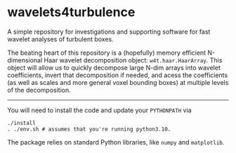 # wavelets4turbulence

A simple repository for investigations and supporting software for fast wavelet analyses of turbulent boxes.

The beating heart of this repository is a (hopefully) memory efficient N-dimensional Haar wavelet decomposition object: `w4t.haar.HaarArray`.
This object will allow us to quickly decompose large N-dim arrays into wavelet coefficients, invert that decomposition if needed, and acess the coefficients (as well as scales and more general voxel bounding boxes) at multiple levels of the decomposition.

---

You will need to install the code and update your `PYTHONPATH` via

```
./install
. ./env.sh # assumes that you're running python3.10.
```

The package relies on standard Python libraries, like `numpy` and `matplotlib`.
